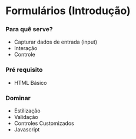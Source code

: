 # Formulários (Introdução)

### Para quê serve?
- Capturar dados de entrada (input)
- Interação
- Controle

### Pré requisito
- HTML Básico

### Dominar
- Estilização
- Validação
- Controles Customizados
- Javascript